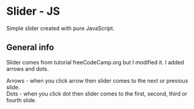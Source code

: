 # Slider - JS
Simple slider created with pure JavaScript.

## General info
Slider comes from tutorial freeCodeCamp.org but I modified it. I added arrows and dots. 

Arrows - when you click arrow then slider comes to the next or previous slide. <br>
Dots - when you click dot then slider comes to the first, second, third or fourth slide.
